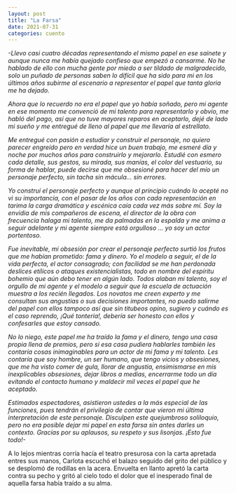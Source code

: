 ```yaml
---
layout: post
title: "La Farsa"
date: 2021-07-31
categories: cuento
---
```


*-Llevo casi cuatro décadas representando el mismo papel en ese sainete y aunque nunca me había quejado confieso que empezó a cansarme. No he hablado de ello con mucha gente por miedo a ser tildado de malgradecido, solo un puñado de personas saben lo difícil que ha sido para mi en los últimos años subirme al escenario a representar el papel que tanta gloria me ha dejado.*

*Ahora que lo recuerdo no era el papel que yo había soñado, pero mi agente en ese momento me convenció de mi talento para representarlo y obvio, me habló del pago, así que no tuve mayores reparos en aceptarlo, dejé de lado mi sueño y me entregué de lleno al papel que me llevaría al estrellato.*

*Me entregué con pasión a estudiar y construir el personaje, no quiero parecer engreído pero en verdad hice un buen trabajo, me esmeré día y noche por muchos años para construirlo y mejorarlo. Estudié con esmero cada detalle, sus gestos, su mirada, sus manías, el color del vestuario, su forma de hablar, puede decirse que me obsesioné para hacer del mío un personaje perfecto, sin tacha sin mácula… sin errores.*

*Yo construí el personaje perfecto y aunque al principio cuándo lo acepté no vi su importancia, con el pasar de los años con cada representación en tarima la carga dramática y escénica caía cada vez más sobre mí. Soy la envidia de mis compañeros de escena, el director de la obra con frecuencia halaga mi talento, me da palmadas en la espalda y me anima a seguir adelante y mi agente siempre está orgulloso … yo soy un actor portentoso.*

*Fue inevitable, mi obsesión por crear el personaje perfecto surtió los frutos que me habían prometido: fama y dinero. Yo el modelo a seguir, el de la vida perfecta, el actor consagrado; con facilidad se me han perdonada deslices etílicos o ataques existencialistas, todo en nombre del espíritu bohemio que aún debo tener en algún lado. Todos alaban mi talento, soy el orgullo de mi agente y el modelo a seguir que la escuela de actuación muestra a los recién llegados. Los novatos me creen experto y me consultan sus angustias o sus decisiones importantes, no puedo salirme del papel con ellos tampoco así que sin titubeos opino, sugiero y cuándo es el caso reprendo, ¡Qué tontería!, debería ser honesto con ellos y confesarles que estoy cansado.*

*No lo niego, este papel me ha traído la fama y el dinero, tengo una casa propia llena de premios, pero si esa casa pudiera hablarles también les contaría cosas inimaginables para un actor de mi fama y mi talento. Les contaría que soy hombre, un ser humano, que tengo vicios y obsesiones, que me ha visto comer de gula, llorar de angustia, ensimismarse en mis inexplicables obsesiones, dejar libros a medias, encerrarme todo un día evitando el contacto humano y maldecir mil veces el papel que he aceptado.*

*Estimados espectadores, asistieron ustedes a la más especial de las funciones, pues tendrán el privilegio de contar que vieron mi última interpretación de este personaje. Disculpen este quejumbroso soliloquio, pero no era posible dejar mi papel en esta farsa sin antes darles un contexto. Gracias por su aplausos, su respeto y sus lisonjas. ¡Esto fue todo!-*

A lo lejos mientras corría hacía el teatro presurosa con la carta apretada entres sus manos, Carlota escuchó el balazo seguido del grito del público y se desplomó de rodillas en la acera. Envuelta en llanto apretó la carta contra su pecho y gritó al cielo todo el dolor que el inesperado final de aquella farsa había traído a su alma.
